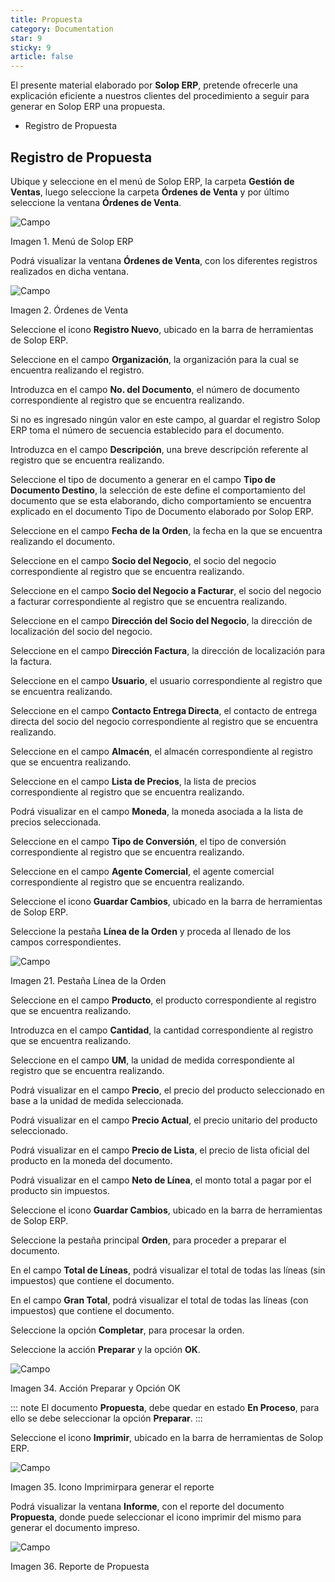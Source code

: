 ```yaml
---
title: Propuesta
category: Documentation
star: 9
sticky: 9
article: false
---
```


El presente material elaborado por **Solop ERP**, pretende ofrecerle una explicación eficiente a nuestros clientes del procedimiento a seguir para generar en Solop ERP una propuesta.

- Registro de Propuesta

## Registro de Propuesta

Ubique y seleccione en el menú de Solop ERP, la carpeta **Gestión de Ventas**, luego seleccione la carpeta **Órdenes de Venta** y por último seleccione la ventana **Órdenes de Venta**.

![Campo](/assets/img/docs/sales-management/sam-sales-image262.png)

Imagen 1. Menú de Solop ERP

Podrá visualizar la ventana **Órdenes de Venta**, con los diferentes registros realizados en dicha ventana.

![Campo](/assets/img/docs/sales-management/sam-sales-image263.png)

Imagen 2. Órdenes de Venta

Seleccione el icono **Registro Nuevo**, ubicado en la barra de herramientas de Solop ERP.

Seleccione en el campo **Organización**, la organización para la cual se encuentra realizando el registro.

Introduzca en el campo **No. del Documento**, el número de documento correspondiente al registro que se encuentra realizando.

Si no es ingresado ningún valor en este campo, al guardar el registro Solop ERP toma el número de secuencia establecido para el documento.

Introduzca en el campo **Descripción**, una breve descripción referente al registro que se encuentra realizando.

Seleccione el tipo de documento a generar en el campo **Tipo de Documento Destino**, la selección de este define el comportamiento del documento que se esta elaborando, dicho comportamiento se encuentra explicado en el documento Tipo de Documento elaborado por Solop ERP.

Seleccione en el campo **Fecha de la Orden**, la fecha en la que se encuentra realizando el documento.

Seleccione en el campo **Socio del Negocio**, el socio del negocio correspondiente al registro que se encuentra realizando.

Seleccione en el campo **Socio del Negocio a Facturar**, el socio del negocio a facturar correspondiente al registro que se encuentra realizando.

Seleccione en el campo **Dirección del Socio del Negocio**, la dirección de localización del socio del negocio.

Seleccione en el campo **Dirección Factura**, la dirección de localización para la factura.

Seleccione en el campo **Usuario**, el usuario correspondiente al registro que se encuentra realizando.

Seleccione en el campo **Contacto Entrega Directa**, el contacto de entrega directa del socio del negocio correspondiente al registro que se encuentra realizando.

Seleccione en el campo **Almacén**, el almacén correspondiente al registro que se encuentra realizando.

Seleccione en el campo **Lista de Precios**, la lista de precios correspondiente al registro que se encuentra realizando.

Podrá visualizar en el campo **Moneda**, la moneda asociada a la lista de precios seleccionada.

Seleccione en el campo **Tipo de Conversión**, el tipo de conversión correspondiente al registro que se encuentra realizando.

Seleccione en el campo **Agente Comercial**, el agente comercial correspondiente al registro que se encuentra realizando.

Seleccione el icono **Guardar Cambios**, ubicado en la barra de herramientas de Solop ERP.

Seleccione la pestaña **Línea de la Orden** y proceda al llenado de los campos correspondientes.

![Campo](/assets/img/docs/sales-management/sam-sales-image291.png)

Imagen 21. Pestaña Línea de la Orden

Seleccione en el campo **Producto**, el producto correspondiente al registro que se encuentra realizando.

Introduzca en el campo **Cantidad**, la cantidad correspondiente al registro que se encuentra realizando.

Seleccione en el campo **UM**, la unidad de medida correspondiente al registro que se encuentra realizando.

Podrá visualizar en el campo **Precio**, el precio del producto seleccionado en base a la unidad de medida seleccionada.

Podrá visualizar en el campo **Precio Actual**, el precio unitario del producto seleccionado.

Podrá visualizar en el campo **Precio de Lista**, el precio de lista oficial del producto en la moneda del documento.

Podrá visualizar en el campo **Neto de Línea**, el monto total a pagar por el producto sin impuestos.

Seleccione el icono **Guardar Cambios**, ubicado en la barra de herramientas de Solop ERP.

Seleccione la pestaña principal **Orden**, para proceder a preparar el documento.

En el campo **Total de Líneas**, podrá visualizar el total de todas las líneas (sin impuestos) que contiene el documento.

En el campo **Gran Total**, podrá visualizar el total de todas las líneas (con impuestos) que contiene el documento.

Seleccione la opción **Completar**, para procesar la orden.

Seleccione la acción **Preparar** y la opción **OK**.

![Campo](/assets/img/docs/sales-management/sam-sales-image300.png)

Imagen 34. Acción Preparar y Opción OK

::: note
El documento **Propuesta**, debe quedar en estado **En Proceso**, para ello se debe seleccionar la opción **Preparar**.
:::

Seleccione el icono **Imprimir**, ubicado en la barra de herramientas de Solop ERP.

![Campo](/assets/img/docs/sales-management/sam-sales-image463.png)

Imagen 35. Icono Imprimirpara generar el reporte

Podrá visualizar la ventana **Informe**, con el reporte del documento **Propuesta**, donde puede seleccionar el icono imprimir del mismo para generar el documento impreso.

![Campo](/assets/img/docs/sales-management/sam-sales-image464.png)

Imagen 36. Reporte de Propuesta
